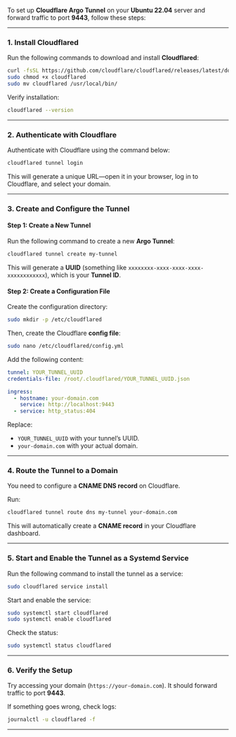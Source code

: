 To set up **Cloudflare Argo Tunnel** on your **Ubuntu 22.04** server and forward traffic to port **9443**, follow these steps:

---

### **1. Install Cloudflared**

Run the following commands to download and install **Cloudflared**:

```bash
curl -fsSL https://github.com/cloudflare/cloudflared/releases/latest/download/cloudflared-linux-amd64 -o cloudflared
sudo chmod +x cloudflared
sudo mv cloudflared /usr/local/bin/
```

Verify installation:

```bash
cloudflared --version
```

---

### **2. Authenticate with Cloudflare**

Authenticate with Cloudflare using the command below:

```bash
cloudflared tunnel login
```

This will generate a unique URL—open it in your browser, log in to Cloudflare, and select your domain.

---

### **3. Create and Configure the Tunnel**

#### **Step 1: Create a New Tunnel**

Run the following command to create a new **Argo Tunnel**:

```bash
cloudflared tunnel create my-tunnel
```

This will generate a **UUID** (something like `xxxxxxxx-xxxx-xxxx-xxxx-xxxxxxxxxxxx`), which is your **Tunnel ID**.

#### **Step 2: Create a Configuration File**

Create the configuration directory:

```bash
sudo mkdir -p /etc/cloudflared
```

Then, create the Cloudflare **config file**:

```bash
sudo nano /etc/cloudflared/config.yml
```

Add the following content:

```yaml
tunnel: YOUR_TUNNEL_UUID
credentials-file: /root/.cloudflared/YOUR_TUNNEL_UUID.json

ingress:
  - hostname: your-domain.com
    service: http://localhost:9443
  - service: http_status:404
```

Replace:

- `YOUR_TUNNEL_UUID` with your tunnel’s UUID.
- `your-domain.com` with your actual domain.

---

### **4. Route the Tunnel to a Domain**

You need to configure a **CNAME DNS record** on Cloudflare.

Run:

```bash
cloudflared tunnel route dns my-tunnel your-domain.com
```

This will automatically create a **CNAME record** in your Cloudflare dashboard.

---

### **5. Start and Enable the Tunnel as a Systemd Service**

Run the following command to install the tunnel as a service:

```bash
sudo cloudflared service install
```

Start and enable the service:

```bash
sudo systemctl start cloudflared
sudo systemctl enable cloudflared
```

Check the status:

```bash
sudo systemctl status cloudflared
```

---

### **6. Verify the Setup**

Try accessing your domain (`https://your-domain.com`). It should forward traffic to port **9443**.

If something goes wrong, check logs:

```bash
journalctl -u cloudflared -f
```

---
